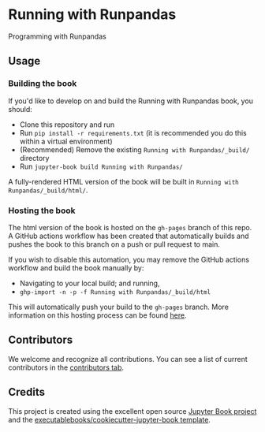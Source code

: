 # Running with Runpandas

Programming with Runpandas

## Usage

### Building the book

If you'd like to develop on and build the Running with Runpandas book, you should:

- Clone this repository and run
- Run `pip install -r requirements.txt` (it is recommended you do this within a virtual environment)
- (Recommended) Remove the existing `Running with Runpandas/_build/` directory
- Run `jupyter-book build Running with Runpandas/`

A fully-rendered HTML version of the book will be built in `Running with Runpandas/_build/html/`.

### Hosting the book

The html version of the book is hosted on the `gh-pages` branch of this repo. A GitHub actions workflow has been created that automatically builds and pushes the book to this branch on a push or pull request to main.

If you wish to disable this automation, you may remove the GitHub actions workflow and build the book manually by:

- Navigating to your local build; and running,
- `ghp-import -n -p -f Running with Runpandas/_build/html`

This will automatically push your build to the `gh-pages` branch. More information on this hosting process can be found [here](https://jupyterbook.org/publish/gh-pages.html#manually-host-your-book-with-github-pages).

## Contributors

We welcome and recognize all contributions. You can see a list of current contributors in the [contributors tab](https://github.com/marcelcaraciolo/running_with_runpandas/graphs/contributors).

## Credits

This project is created using the excellent open source [Jupyter Book project](https://jupyterbook.org/) and the [executablebooks/cookiecutter-jupyter-book template](https://github.com/executablebooks/cookiecutter-jupyter-book).
